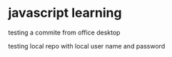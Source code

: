 # javascript learning

testing a commite from office desktop

testing local repo with local user name and password


